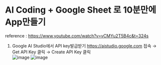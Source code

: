 # AI Coding + Google Sheet 로 10분만에 App만들기
reference : https://www.youtube.com/watch?v=vCMYu2T5B4c&t=324s
<br>
1. Google AI Studio에서 API key발급받기
 https://aistudio.google.com 접속 → Get API Key 클릭 → Create API Key 클릭  
![image](https://github.com/user-attachments/assets/3c4ff68b-90d2-48c3-8fe2-ce30e06e0edb)
![image](https://github.com/user-attachments/assets/ac3a0ecd-95ee-406f-b929-3b26c0ef7f8e)

